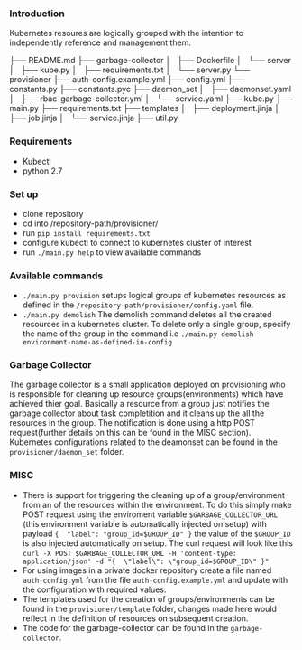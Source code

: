 ### Introduction
Kubernetes resoures are logically grouped with the intention to independently reference and management them.

├── README.md
├── garbage-collector
│   ├── Dockerfile
│   └── server
│       ├── kube.py
│       ├── requirements.txt
│       └── server.py
└── provisioner
    ├── auth-config.example.yml
    ├── config.yml
    ├── constants.py
    ├── constants.pyc
    ├── daemon_set
    │   ├── daemonset.yaml
    │   ├── rbac-garbage-collector.yml
    │   └── service.yaml
    ├── kube.py
    ├── main.py
    ├── requirements.txt
    ├── templates
    │   ├── deployment.jinja
    │   ├── job.jinja
    │   └── service.jinja
    ├── util.py

### Requirements
- Kubectl 
- python 2.7

### Set up
- clone repository
- cd into /repository-path/provisioner/
- run `pip install requirements.txt`
- configure kubectl to connect to kubernetes cluster of interest
- run `./main.py help` to view available commands

### Available commands
- `./main.py provision`
    setups logical groups of kubernetes resources as defined in the `/repository-path/provisioner/config.yaml` file. 
- `./main.py demolish`
    The demolish command deletes all the created resources in a kubernetes cluster. To delete only a single group, specify the name of the group in the command i.e `./main.py demolish environment-name-as-defined-in-config`

### Garbage Collector 
The garbage collector is a small application deployed on provisioning who is responsible for cleaning up resource groups(environments) which have achieved thier goal. Basically a resource from a group just notifies the garbage collector about task completition and it cleans up the all the resources in the group. The notification is done using a http POST request(further details on this can be found in the MISC section). Kubernetes configurations related to the deamonset can be found in the `provisioner/daemon_set` folder.

### MISC
- There is support for triggering the cleaning up of a group/environment from an of the resources within the environment. To do this simply make POST request using the enviroment variable `$GARBAGE_COLLECTOR_URL` (this environment variable is automatically injected on setup) with payload `{  "label": "group_id=$GROUP_ID" }`
the value of the `$GROUP_ID` is also injected automatically on setup.
The curl request will look like this
`curl -X POST $GARBAGE_COLLECTOR_URL -H 'content-type: application/json' -d "{  \"label\": \"group_id=$GROUP_ID\" }"`
- For using images in a private docker repository create a file named `auth-config.yml` from the file `auth-config.example.yml` and update with the configuration with required values.
- The templates used for the creation of groups/environments can be found in the `provisioner/template` folder, changes made here would reflect in the definition of resources on subsequent creation.
- The code for the garbage-collector can be found in the `garbage-collector`.
